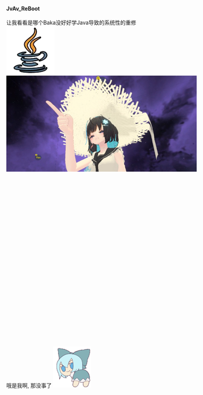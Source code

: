 #### JvAv_ReBoot
让我看看是哪个Baka没好好学Java导致的系统性的重修<br>
![jvavIcon](statics/jvav.png)![BakaWing](statics/point.png)
<br><br><br><br><br><br><br><br><br><br><br><br><br><br><br><br><br><br><br><br><br><br><br><br><br><br><br><br>
哦是我啊, 那没事了 ![bakaSwing](statics/baka.gif)